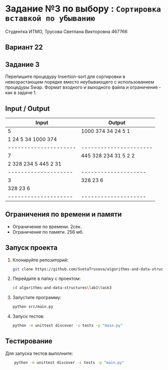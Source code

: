 # Задание №3 по выбору : `Сортировка вставкой по убыванию`
Студентка ИТМО,  Трусова Светлана Викторовна 467766

## Вариант 22

## Задание 3
Перепишите процедуру Insertion-sort для сортировки в невозрастающем порядке вместо неубывающего с использованием процедуры Swap.
Формат входного и выходного файла и ограничения - как в задаче 1.


## Input / Output 

| Input                 | Output                 |
|-----------------------|------------------------|
| 5                     | 1000 374 34 24 5 1     |
| 1 24 5 34 1000 374    |                        |
| --------------------- | ---------------------- |
| 7                     | 445 328 234 31 5 2 2   |
| 2 328 234 5 445 2 31  |                        |
| --------------------  | --------------------   |
| 3                     | 328 23 6               |
| 328 23 6              |                        |
| --------------------  | --------------------   |
## Ограничения по времени и памяти

- Ограничение по времени. 2сек.
- Ограничение по памяти. 256 мб.


## Запуск проекта
1. Клонируйте репозиторий:
   ```bash
   git clone https://github.com/SvetaTrusova/algorithms-and-data-structures
   ```
2. Перейдите в папку с проектом:
   ```bash
   cd algorithms-and-data-structures\lab1\task3
   ```
3. Запустите программу:
   ```bash
   python src/main.py
   ```

4. Запуск тестов:
   ```bash
   python -m unittest discover -s tests -p "main.py"
   ```


## Тестирование
Для запуска тестов выполните:
```bash
    python -m unittest discover -s tests -p "main.py"
```